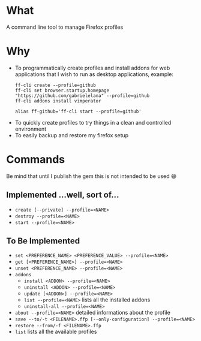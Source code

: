 # What
A command line tool to manage Firefox profiles

# Why
* To programmatically create profiles and install addons for web applications that I wish to run as desktop applications, example:
  ```
  ff-cli create --profile=github
  ff-cli set browser.startup.homepage "https://github.com/gabrielelana" --profile=github
  ff-cli addons install vimperator

  alias ff-github='ff-cli start --profile=github'
  ```
* To quickly create profiles to try things in a clean and controlled environment
* To easily backup and restore my firefox setup

# Commands
Be mind that until I publish the gem this is not intended to be used :smile:

## Implemented ...well, sort of...
* `create [--private] --profile=<NAME>`
* `destroy --profile=<NAME>`
* `start --profile=<NAME>`

## To Be Implemented
* `set <PREFERENCE_NAME> <PREFERENCE_VALUE> --profile=<NAME>`
* `get [<PREFERENCE_NAME>] --profile=<NAME>`
* `unset <PREFERENCE_NAME> --profile=<NAME>`
* `addons`
  * `install <ADDON> --profile=<NAME>`
  * `uninstall <ADDON> --profile=<NAME>`
  * `update [<ADDON>] --profile=<NAME>`
  * `list --profile=<NAME>` lists all the installed addons
  * `uninstall-all --profile=<NAME>`
* `about --profile=<NAME>` detailed informations about the profile
* `save --to/-t <FILENAME>.ffp [--only-configuration] --profile=<NAME>`
* `restore --from/-f <FILENAME>.ffp`
* `list` lists all the available profiles
